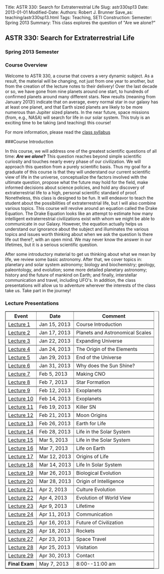 Title: ASTR 330: Search for Extraterrestrial Life
Slug: astr330sp13
Date: 2013-01-01
Modified-Date: 
Authors: Robert J. Brunner
Save_as: teaching/astr330sp13.html
Tags: Teaching, SETI
Construction: 
Semester: Spring 2013
Summary: This class explores the question of "Are we alone?"

## ASTR 330: Search for Extraterrestrial Life

### Spring 2013 Semester

### Course Overview

Welcome to ASTR 330, a course that covers a very dynamic subject. As a
result, the material will be changing, not just from one year to
another, but from the creation of the lecture notes to their delivery!
Over the last decade or so, we have gone from nine planets around one
start, to hundreds of confirmed planets around many different stars. New
results (meaning from January 2013!) indicate that on average, every
normal star in our galaxy has at least one planet, and that Earth sized
planets are likely to be more numerous than Jupiter sized planets. In
the near future, space missions (from, e.g., NASA) will search for life
in our solar system. This truly is an exciting time to be taking (and
teaching) this course!

For more information, please read the [class syllabus](/static/classes/astr330sp13/Syllabus.pdf)

###Course Introduction

In this course, we will address one of the greatest scientific questions
of all time: **_Are we alone_?** This question reaches beyond simple
scientific curiosity and touches nearly every phase of our civilization.
We will approach this question from a purely scientific basis. Thus my
goal for a graduate of this course is that they will understand our
current scientific view of life in the universe, conceptualize the
factors involved with the ultimate question, propose what the future may
hold for the field, make informed decisions about science policies, and
hold any discovery of extraterrestrial life to a high, personal
scientific standard of proof.
Nonetheless, this class is designed to be
fun. It will endeavor to teach the student about the possibilities of
extraterrestrial life, but I will also combine various topics. This
course will revolve around an equation called the Drake Equation. The
Drake Equation looks like an attempt to estimate how many intelligent
extraterrestrial civilizations exist with whom we might be able to
communicate in our Galaxy. However, the equation actually helps us
understand our ignorance about the subject and illuminates the various
topics and issues worth thinking about when we ask the question Is there
life out there?, with an open mind. We may never know the answer in our
lifetimes, but it is a serious scientific question.

After some introductory material to get us thinking about what we mean
by life, we review some basic astronomy. After that, we cover topics in:
planetary and solar system astronomy; biology and biochemistry; geology,
paleontology, and evolution; some more detailed planetary astronomy;
history and the future of mankind on Earth; and finally, interstellar
communication and travel, including UFO's. In addition, the class
presentations will allow us to adventure wherever the interests of the
class take us. Take part in the journey!

### Lecture Presentations

<table border="1" class="docutils">
<thead valign="bottom">
<tr>
<th class="head">Event</th>
<th class="head">Date</th>
<th class="head">Comment</th>
</tr>
</thead>
<tbody valign="top">
<tr><td><a class="reference external" href="/static/classes/astr330sp13/Lecture1.pdf">Lecture 1</a></td>
<td>Jan 15, 2013</td>
<td>Course Introduction</td>
</tr>
<tr><td><a class="reference external" href="/static/classes/astr330sp13/Lecture2.pdf">Lecture 2</a></td>
<td>Jan 17, 2013</td>
<td>Planets and Astronomical Scales</td>
</tr>
<tr><td><a class="reference external" href="/static/classes/astr330sp13/Lecture3.pdf">Lecture 3</a></td>
<td>Jan 22, 2013</td>
<td>Expanding Universe</td>
</tr>
<tr><td><a class="reference external" href="/static/classes/astr330sp13/Lecture4.pdf">Lecture 4</a></td>
<td>Jan 24, 2013</td>
<td>The Origin of the Elements</td>
</tr>
<tr><td><a class="reference external" href="/static/classes/astr330sp13/Lecture5.pdf">Lecture 5</a></td>
<td>Jan 29, 2013</td>
<td>End of the Universe</td>
</tr>
<tr><td><a class="reference external" href="/static/classes/astr330sp13/Lecture6.pdf">Lecture 6</a></td>
<td>Jan 31, 2013</td>
<td>Why does the Sun Shine?</td>
</tr>
<tr><td><a class="reference external" href="/static/classes/astr330sp13/Lecture7.pdf">Lecture 7</a></td>
<td>Feb 5, 2013</td>
<td>Making CNO</td>
</tr>
<tr><td><a class="reference external" href="/static/classes/astr330sp13/Lecture8.pdf">Lecture 8</a></td>
<td>Feb 7, 2013</td>
<td>Star Formation</td>
</tr>
<tr><td><a class="reference external" href="/static/classes/astr330sp13/Lecture9.pdf">Lecture 9</a></td>
<td>Feb 12, 2013</td>
<td>Exoplanets</td>
</tr>
<tr><td><a class="reference external" href="/static/classes/astr330sp13/Lecture10.pdf">Lecture 10</a></td>
<td>Feb 14, 2013</td>
<td>Exoplanets</td>
</tr>
<tr><td><a class="reference external" href="/static/classes/astr330sp13/Lecture11.pdf">Lecture 11</a></td>
<td>Feb 19, 2013</td>
<td>Killer SN</td>
</tr>
<tr><td><a class="reference external" href="/static/classes/astr330sp13/Lecture12.pdf">Lecture 12</a></td>
<td>Feb 21, 2013</td>
<td>Moon Origins</td>
</tr>
<tr><td><a class="reference external" href="/static/classes/astr330sp13/Lecture13.pdf">Lecture 13</a></td>
<td>Feb 26, 2013</td>
<td>Earth for Life</td>
</tr>
<tr><td><a class="reference external" href="/static/classes/astr330sp13/Lecture14.pdf">Lecture 14</a></td>
<td>Feb 28, 2013</td>
<td>Life in the Solar System</td>
</tr>
<tr><td><a class="reference external" href="/static/classes/astr330sp13/Lecture15.pdf">Lecture 15</a></td>
<td>Mar 5, 2013</td>
<td>Life in the Solar System</td>
</tr>
<tr><td><a class="reference external" href="/static/classes/astr330sp13/Lecture16.pdf">Lecture 16</a></td>
<td>Mar 7, 2013</td>
<td>Life on Earth</td>
</tr>
<tr><td><a class="reference external" href="/static/classes/astr330sp13/Lecture17.pdf">Lecture 17</a></td>
<td>Mar 12, 2013</td>
<td>Origins of Life</td>
</tr>
<tr><td><a class="reference external" href="/static/classes/astr330sp13/Lecture18.pdf">Lecture 18</a></td>
<td>Mar 14, 2013</td>
<td>Life In Solar System</td>
</tr>
<tr><td><a class="reference external" href="/static/classes/astr330sp13/Lecture19.pdf">Lecture 19</a></td>
<td>Mar 26, 2013</td>
<td>Biological Evolution</td>
</tr>
<tr><td><a class="reference external" href="/static/classes/astr330sp13/Lecture20.pdf">Lecture 20</a></td>
<td>Mar 28, 2013</td>
<td>Origin of Intelligence</td>
</tr>
<tr><td><a class="reference external" href="/static/classes/astr330sp13/Lecture21.pdf">Lecture 21</a></td>
<td>Apr 2, 2013</td>
<td>Culture Evolution</td>
</tr>
<tr><td><a class="reference external" href="/static/classes/astr330sp13/Lecture22.pdf">Lecture 22</a></td>
<td>Apr 4, 2013</td>
<td>Evolution of World View</td>
</tr>
<tr><td><a class="reference external" href="/static/classes/astr330sp13/Lecture23.pdf">Lecture 23</a></td>
<td>Apr 9, 2013</td>
<td>Lifetime</td>
</tr>
<tr><td><a class="reference external" href="/static/classes/astr330sp13/Lecture24.pdf">Lecture 24</a></td>
<td>Apr 11, 2013</td>
<td>Communication</td>
</tr>
<tr><td><a class="reference external" href="/static/classes/astr330sp13/Lecture25.pdf">Lecture 25</a></td>
<td>Apr 16, 2013</td>
<td>Future of Civilization</td>
</tr>
<tr><td><a class="reference external" href="/static/classes/astr330sp13/Lecture26.pdf">Lecture 26</a></td>
<td>Apr 18, 2013</td>
<td>Rockets</td>
</tr>
<tr><td><a class="reference external" href="/static/classes/astr330sp13/Lecture27.pdf">Lecture 27</a></td>
<td>Apr 23, 2013</td>
<td>Space Travel</td>
</tr>
<tr><td><a class="reference external" href="/static/classes/astr330sp13/Lecture28.pdf">Lecture 28</a></td>
<td>Apr 25, 2013</td>
<td>Visitation</td>
</tr>
<tr><td><a class="reference external" href="/static/classes/astr330sp13/Lecture29.pdf">Lecture 29</a></td>
<td>Apr 30, 2013</td>
<td>Contact</td>
</tr>
<tr><td><strong>Final Exam</strong></td>
<td>May 7, 2013</td>
<td>8:00--11:00 am</td>
</tr>
</tbody>
</table>